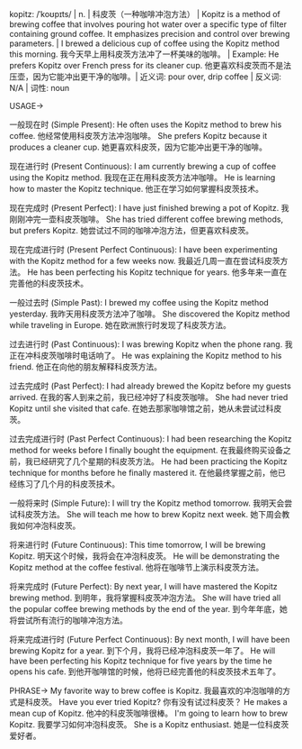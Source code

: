 kopitz: /ˈkoʊpɪts/ | n. | 科皮茨（一种咖啡冲泡方法） | Kopitz is a method of brewing coffee that involves pouring hot water over a specific type of filter containing ground coffee.  It emphasizes precision and control over brewing parameters. |  I brewed a delicious cup of coffee using the Kopitz method this morning. 我今天早上用科皮茨方法冲了一杯美味的咖啡。 |  Example:  He prefers Kopitz over French press for its cleaner cup. 他更喜欢科皮茨而不是法压壶，因为它能冲出更干净的咖啡。| 近义词: pour over, drip coffee | 反义词: N/A | 词性: noun


USAGE->

一般现在时 (Simple Present):
He often uses the Kopitz method to brew his coffee. 他经常使用科皮茨方法冲泡咖啡。
She prefers Kopitz because it produces a cleaner cup. 她更喜欢科皮茨，因为它能冲出更干净的咖啡。

现在进行时 (Present Continuous):
I am currently brewing a cup of coffee using the Kopitz method. 我现在正在用科皮茨方法冲咖啡。
He is learning how to master the Kopitz technique. 他正在学习如何掌握科皮茨技术。

现在完成时 (Present Perfect):
I have just finished brewing a pot of Kopitz. 我刚刚冲完一壶科皮茨咖啡。
She has tried different coffee brewing methods, but prefers Kopitz. 她尝试过不同的咖啡冲泡方法，但更喜欢科皮茨。

现在完成进行时 (Present Perfect Continuous):
I have been experimenting with the Kopitz method for a few weeks now. 我最近几周一直在尝试科皮茨方法。
He has been perfecting his Kopitz technique for years. 他多年来一直在完善他的科皮茨技术。

一般过去时 (Simple Past):
I brewed my coffee using the Kopitz method yesterday. 我昨天用科皮茨方法冲了咖啡。
She discovered the Kopitz method while traveling in Europe. 她在欧洲旅行时发现了科皮茨方法。

过去进行时 (Past Continuous):
I was brewing Kopitz when the phone rang.  我正在冲科皮茨咖啡时电话响了。
He was explaining the Kopitz method to his friend. 他正在向他的朋友解释科皮茨方法。

过去完成时 (Past Perfect):
I had already brewed the Kopitz before my guests arrived. 在我的客人到来之前，我已经冲好了科皮茨咖啡。
She had never tried Kopitz until she visited that cafe. 在她去那家咖啡馆之前，她从未尝试过科皮茨。

过去完成进行时 (Past Perfect Continuous):
I had been researching the Kopitz method for weeks before I finally bought the equipment. 在我最终购买设备之前，我已经研究了几个星期的科皮茨方法。
He had been practicing the Kopitz technique for months before he finally mastered it. 在他最终掌握之前，他已经练习了几个月的科皮茨技术。


一般将来时 (Simple Future):
I will try the Kopitz method tomorrow. 我明天会尝试科皮茨方法。
She will teach me how to brew Kopitz next week. 她下周会教我如何冲泡科皮茨。

将来进行时 (Future Continuous):
This time tomorrow, I will be brewing Kopitz. 明天这个时候，我将会在冲泡科皮茨。
He will be demonstrating the Kopitz method at the coffee festival. 他将在咖啡节上演示科皮茨方法。

将来完成时 (Future Perfect):
By next year, I will have mastered the Kopitz brewing method. 到明年，我将掌握科皮茨冲泡方法。
She will have tried all the popular coffee brewing methods by the end of the year. 到今年年底，她将尝试所有流行的咖啡冲泡方法。

将来完成进行时 (Future Perfect Continuous):
By next month, I will have been brewing Kopitz for a year. 到下个月，我将已经冲泡科皮茨一年了。
He will have been perfecting his Kopitz technique for five years by the time he opens his cafe. 到他开咖啡馆的时候，他将已经完善他的科皮茨技术五年了。


PHRASE->
My favorite way to brew coffee is Kopitz. 我最喜欢的冲泡咖啡的方式是科皮茨。
Have you ever tried Kopitz? 你有没有试过科皮茨？
He makes a mean cup of Kopitz. 他冲的科皮茨咖啡很棒。
I'm going to learn how to brew Kopitz. 我要学习如何冲泡科皮茨。
She is a Kopitz enthusiast. 她是一位科皮茨爱好者。
